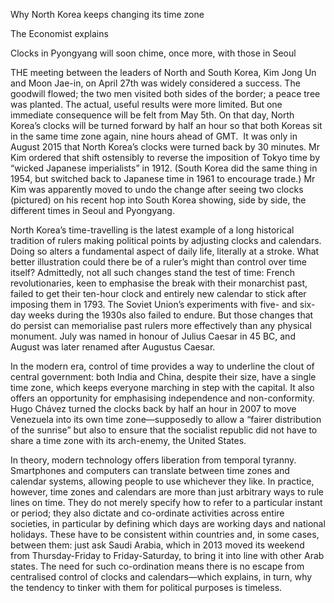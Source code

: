 Why North Korea keeps changing its time zone

The Economist explains

Clocks in Pyongyang will soon chime, once more, with those in Seoul

THE meeting between the leaders of North and South Korea, Kim Jong Un and Moon Jae-in, on April 27th was widely considered a success. The goodwill flowed; the two men visited both sides of the border; a peace tree was planted. The actual, useful results were more limited. But one immediate consequence will be felt from May 5th. On that day, North Korea’s clocks will be turned forward by half an hour so that both Koreas sit in the same time zone again, nine hours ahead of GMT.  It was only in August 2015 that North Korea’s clocks were turned back by 30 minutes. Mr Kim ordered that shift ostensibly to reverse the imposition of Tokyo time by “wicked Japanese imperialists” in 1912. (South Korea did the same thing in 1954, but switched back to Japanese time in 1961 to encourage trade.) Mr Kim was apparently moved to undo the change after seeing two clocks (pictured) on his recent hop into South Korea showing, side by side, the different times in Seoul and Pyongyang.

North Korea’s time-travelling is the latest example of a long historical tradition of rulers making political points by adjusting clocks and calendars. Doing so alters a fundamental aspect of daily life, literally at a stroke. What better illustration could there be of a ruler’s might than control over time itself? Admittedly, not all such changes stand the test of time: French revolutionaries, keen to emphasise the break with their monarchist past, failed to get their ten-hour clock and entirely new calendar to stick after imposing them in 1793. The Soviet Union’s experiments with five- and six-day weeks during the 1930s also failed to endure. But those changes that do persist can memorialise past rulers more effectively than any physical monument. July was named in honour of Julius Caesar in 45 BC, and August was later renamed after Augustus Caesar.

In the modern era, control of time provides a way to underline the clout of central government: both India and China, despite their size, have a single time zone, which keeps everyone marching in step with the capital. It also offers an opportunity for emphasising independence and non-conformity. Hugo Chávez turned the clocks back by half an hour in 2007 to move Venezuela into its own time zone—supposedly to allow a “fairer distribution of the sunrise” but also to ensure that the socialist republic did not have to share a time zone with its arch-enemy, the United States.

In theory, modern technology offers liberation from temporal tyranny. Smartphones and computers can translate between time zones and calendar systems, allowing people to use whichever they like. In practice, however, time zones and calendars are more than just arbitrary ways to rule lines on time. They do not merely specify how to refer to a particular instant or period; they also dictate and co-ordinate activities across entire societies, in particular by defining which days are working days and national holidays. These have to be consistent within countries and, in some cases, between them: just ask Saudi Arabia, which in 2013 moved its weekend from Thursday-Friday to Friday-Saturday, to bring it into line with other Arab states. The need for such co-ordination means there is no escape from centralised control of clocks and calendars—which explains, in turn, why the tendency to tinker with them for political purposes is timeless.